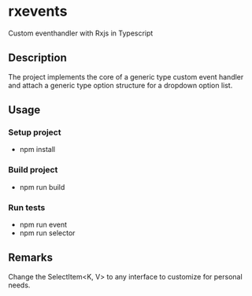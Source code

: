 # rxevents
Custom eventhandler with Rxjs in Typescript

## Description
The project implements the core of a generic type custom event handler and attach a generic type option structure for a dropdown option list.

## Usage
### Setup project
- npm install

### Build project
- npm run build

### Run tests
- npm run event
- npm run selector

## Remarks
Change the SelectItem<K, V> to any interface to customize for personal needs.
